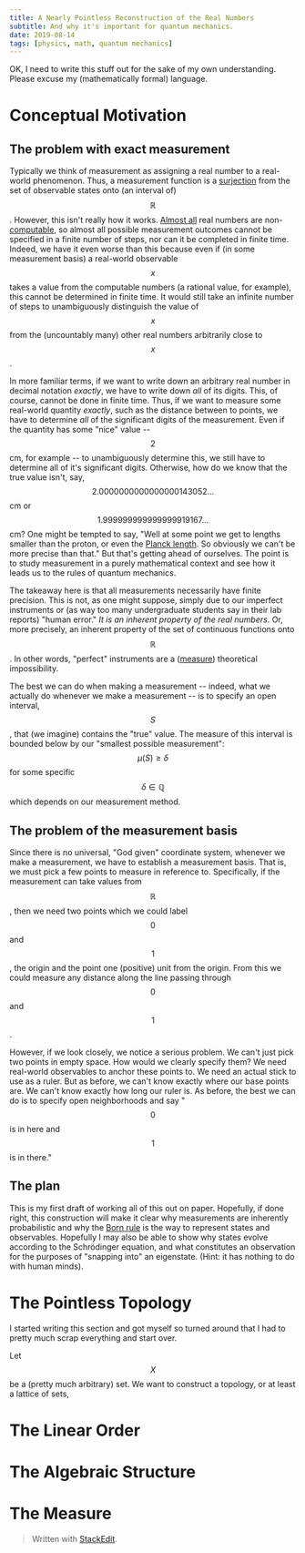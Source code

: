 ```yaml
---
title: A Nearly Pointless Reconstruction of the Real Numbers
subtitle: And why it's important for quantum mechanics.
date: 2019-08-14
tags: [physics, math, quantum mechanics]
---
```


OK, I need to write this stuff out for the sake of my own understanding. Please excuse my (mathematically formal) language. 

# Conceptual Motivation

## The problem with exact measurement
Typically we think of measurement as assigning a real number to a real-world phenomenon. Thus, a measurement function is a [surjection](https://en.wikipedia.org/wiki/Surjective_function) from the set of observable states onto (an interval of) $$\mathbb{R}$$. However, this isn't really how it works. [Almost all](https://en.wikipedia.org/wiki/Almost_all) real numbers are non-[computable](https://en.wikipedia.org/wiki/Computable_number), so almost all possible measurement outcomes cannot be specified in a finite number of steps, nor can it be completed in finite time. Indeed, we have it even worse than this because even if (in some measurement basis) a real-world observable $$x$$ takes a value from the computable numbers (a rational value, for example), this cannot be determined in finite time. It would still take an infinite number of steps to unambiguously distinguish the value of $$x$$ from the (uncountably many) other real numbers arbitrarily close to $$x$$.

In more familiar terms, if we want to write down an arbitrary real number in decimal notation *exactly*, we have to write down *all* of its digits. This, of course, cannot be done in finite time. Thus, if we want to measure some real-world quantity *exactly*, such as the distance between to points, we have to determine *all* of the significant digits of the measurement. Even if the quantity has some "nice" value -- $$2$$ cm, for example -- to unambiguously determine this, we still have to determine all of it's significant digits. Otherwise, how do we know that the true value isn't, say, $$2.0000000000000000143052\dots$$ cm or $$1.999999999999999919167\dots$$ cm? One might be tempted to say, "Well at some point we get to lengths smaller than the proton, or even the [Planck length](https://en.wikipedia.org/wiki/Planck_length). So obviously we can't be more precise than that." But that's getting ahead of ourselves. The point is to study measurement in a purely mathematical context and see how it leads us to the rules of quantum mechanics.

The takeaway here is that all measurements necessarily have finite precision. This is not, as one might suppose, simply due to our imperfect instruments or (as way too many undergraduate students say in their lab reports) "human error." *It is an inherent property of the real numbers*. Or, more precisely, an inherent property of the set of continuous functions onto $$\mathbb{R}$$. In other words, "perfect" instruments are a ([measure](http://mathworld.wolfram.com/MeasureTheory.html)) theoretical impossibility.

The best we can do when making a measurement -- indeed, what we actually do whenever we make a measurement -- is to specify an open interval, $$S$$, that (we imagine) contains the "true" value. The measure of this interval is bounded below by our "smallest possible measurement": $$\mu(S) \ge \delta$$ for some specific $$\delta \in \mathbb{Q}$$ which depends on our measurement method. 

## The problem of the measurement basis
Since there is no universal, "God given" coordinate system, whenever we make a measurement, we have to establish a measurement basis. That is, we must pick a few points to measure in reference to. Specifically, if the measurement can take values from $$\mathbb{R}$$, then we need two points which we could label $$0$$ and $$1$$, the origin and the point one (positive) unit from the origin. From this we could measure any distance along the line passing through $$0$$ and $$1$$.

However, if we look closely, we notice a serious problem. We can't just pick two points in empty space. How would we clearly specify them? We need real-world observables to anchor these points to. We need an actual stick to use as a ruler. But as before, we can't know exactly where our base points are. We can't know exactly how long our ruler is. As before, the best we can do is to specify open neighborhoods and say "$$0$$ is in here and $$1$$ is in there."

## The plan
This is my first draft of working all of this out on paper. Hopefully, if done right, this construction will make it clear why measurements are inherently probabilistic and why the [Born rule](https://en.wikipedia.org/wiki/Born_rule) is the way to represent states and observables. Hopefully I may also be able to show why states evolve according to the Schrödinger equation, and what constitutes an observation for the purposes of "snapping into" an eigenstate. (Hint: it has nothing to do with human minds).

# The Pointless Topology
I started writing this section and got myself so turned around that I had to pretty much scrap everything and start over.

Let $$X$$ be a (pretty much arbitrary) set. We want to construct a topology, or at least a lattice of sets, 



# The Linear Order

# The Algebraic Structure

# The Measure


> Written with [StackEdit](https://stackedit.io/).
<!--stackedit_data:
eyJoaXN0b3J5IjpbLTE5NjY2MDQ3MDQsLTI2MjA1OTEwMSwtMT
IxMzA2MjY0NSwtMTI1MDE4OTI0NywtMTYzMzQyNDE1OCwtNDcy
MzgzMzU1LDEwNjYxNzU3MDksLTg4MDkwNjU1NiwxODU4ODc1ND
E4LDEzMTk5MjE2OSwtNTMxNjAxNzI2LC0xNDA3MDE2MjAzLC0x
OTQ2NDIzNDM1LC0yMTEzODE0NzcyLDE5MTkyNTczMzQsMTYwNT
gxMzYwNiwtODc5NTY3NzE0LDE5ODkyNjgxNTUsMTc5NjY3OTA4
MSwtMTg0NzE5MzAzOV19
-->